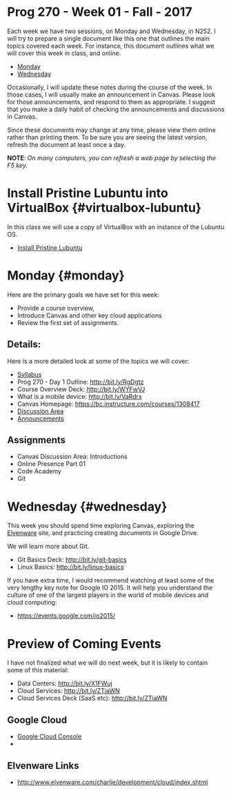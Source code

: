 # Prog 270 - Week 01 - Fall - 2017

Each week we have two sessions, on Monday and Wednesday, in N252. I will try to prepare a single document like this one that outlines the main topics covered each week. For instance, this document outlines what we will cover this week in class, and online.

- [Monday](#monday)
- [Wednesday](#Wednesday)

Occasionally, I will update these notes during the course of the week. In those cases, I will usually make an announcement in Canvas. Please look for those announcements, and respond to them as appropriate. I suggest that you make a daily habit of checking the announcements and discussions in Canvas.

Since these documents may change at any time, please view them online rather than printing them. To be sure you are seeing the latest version, refresh the document at least once a day.

**NOTE**: _On many computers, you can refresh a web page by selecting the F5 key._

# Install Pristine Lubuntu into VirtualBox {#virtualbox-lubuntu}

In this class we will use a copy of VirtualBox with an instance of the Lubuntu OS.

- [Install Pristine Lubuntu][pristine-lubuntu]


# Monday {#monday}

Here are the primary goals we have set for this week:

- Provide a course overview,
- Introduce Canvas and other key cloud applications
- Review the first set of assignments.

## Details:

Here is a more detailed look at some of the topics we will cover:

- [Syllabus](http://bit.ly/prog270-syllabus-2017)
- Prog 270 - Day 1 Outline: <http://bit.ly/RgDgtz>
- Course Overview Deck: <http://bit.ly/WYFwVJ>
- What is a mobile device: <http://bit.ly/VaRdrx>
- Canvas Homepage: <https://bc.instructure.com/courses/1308417>
- [Discussion Area](https://bc.instructure.com/courses/1308417/discussion_topics)
- [Announcements](https://bc.instructure.com/courses/1308417/announcements)

## Assignments

- Canvas Discussion Area: Introductions
- Online Presence Part 01
- Code Academy
- Git

# Wednesday {#wednesday}

This week you should spend time exploring Canvas, exploring the [Elvenware](http://www.elvenware.com/charlie) site, and practicing creating documents in Google Drive.

We will learn more about Git.

- Git Basics Deck: <http://bit.ly/git-basics>
- Linux Basics: <http://bit.ly/linux-basics>

If you have extra time, I would recommend watching at least some of the very lengthy key note for Google IO 2015\. It will help you understand the culture of one of the largest players in the world of mobile devices and cloud computing:

- <https://events.google.com/io2015/>

# Preview of Coming Events

I have not finalized what we will do next week, but it is likely to contain some of this material:

- Data Centers: <http://bit.ly/X1FWuj>
- Cloud Services: <http://bit.ly/ZTiaWN>
- Cloud Services Deck (SaaS etc): <http://bit.ly/ZTiaWN>

## Google Cloud

- [Google Cloud Console][google-console]
-
## Elvenware Links

- <http://www.elvenware.com/charlie/development/cloud/index.shtml>

[google-console]: https://console.cloud.google.com/
[pristine-lubuntu]: http://www.ccalvert.net/books/CloudNotes/tips/InstallPristineLubuntu.html
